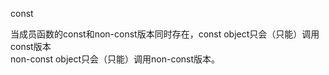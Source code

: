 const  

当成员函数的const和non-const版本同时存在，const object只会（只能）调用const版本  
non-const object只会（只能）调用non-const版本。